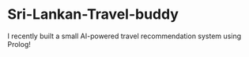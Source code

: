 # Sri-Lankan-Travel-buddy
I recently built a small AI-powered travel recommendation system using Prolog!
